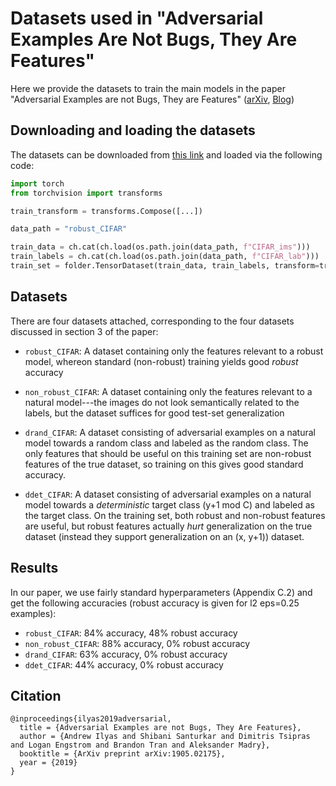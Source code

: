 # Datasets used in "Adversarial Examples Are Not Bugs, They Are Features"

Here we provide the datasets to train the main models in the paper "Adversarial Examples are not Bugs, They are Features" ([arXiv](https://arxiv.org/abs/1905.02175), [Blog](http://gradsci.org/adv))

## Downloading and loading the datasets

The datasets can be downloaded from [this link](http://andrewilyas.com/datasets.tar) and loaded via the following code:
```python
import torch
from torchvision import transforms

train_transform = transforms.Compose([...])

data_path = "robust_CIFAR"

train_data = ch.cat(ch.load(os.path.join(data_path, f"CIFAR_ims")))
train_labels = ch.cat(ch.load(os.path.join(data_path, f"CIFAR_lab")))
train_set = folder.TensorDataset(train_data, train_labels, transform=train_transform) 
```
## Datasets
There are four datasets attached, corresponding to the four datasets discussed in section 3 of the paper:

- `robust_CIFAR`: A dataset containing only the features relevant to a robust model, whereon standard (non-robust) training yields good *robust* accuracy

- `non_robust_CIFAR`: A dataset containing only the features relevant to a natural model---the images do not look semantically related to the labels, but the dataset suffices for good test-set generalization

- `drand_CIFAR`: A dataset consisting of adversarial examples on a natural model towards a random class and labeled as the random class. The only features that should be useful on this training set are non-robust features of the true dataset, so training on this gives good standard accuracy.

- `ddet_CIFAR`: A dataset consisting of adversarial examples on a natural model towards a *deterministic* target class (y+1 mod C) and labeled as the target class. On the training set, both robust and non-robust features are useful, but robust features actually *hurt* generalization on the true dataset (instead they support generalization on an (x, y+1)) dataset. 

## Results

In our paper, we use fairly standard hyperparameters (Appendix C.2) and get the following accuracies (robust accuracy is given for l2 eps=0.25 examples):

- `robust_CIFAR`: 84% accuracy, 48% robust accuracy 
- `non_robust_CIFAR`: 88% accuracy, 0% robust accuracy
- `drand_CIFAR`: 63% accuracy, 0% robust accuracy
- `ddet_CIFAR`: 44% accuracy, 0% robust accuracy

## Citation 
```
@inproceedings{ilyas2019adversarial,
  title = {Adversarial Examples are not Bugs, They Are Features},
  author = {Andrew Ilyas and Shibani Santurkar and Dimitris Tsipras and Logan Engstrom and Brandon Tran and Aleksander Madry},
  booktitle = {ArXiv preprint arXiv:1905.02175},
  year = {2019}
}
```
